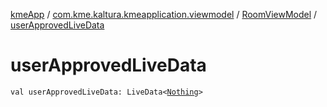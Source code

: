 [kmeApp](../../index.md) / [com.kme.kaltura.kmeapplication.viewmodel](../index.md) / [RoomViewModel](index.md) / [userApprovedLiveData](./user-approved-live-data.md)

# userApprovedLiveData

`val userApprovedLiveData: LiveData<`[`Nothing`](https://kotlinlang.org/api/latest/jvm/stdlib/kotlin/-nothing/index.html)`>`